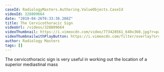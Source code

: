 ```yaml
---
caseId: RadiologyMasters.Authoring.ValueObjects.CaseId
videoId: 328809664
date: "2019-04-26T6:33:38.208Z"
title: The Cervicothoracic Sign
videoUrl: /videos/328809664
videoThumbnail: https://i.vimeocdn.com/video/773428561_640x360.jpg?r=pad
videoThumbnailwithPlayButton: https://i.vimeocdn.com/filter/overlay?src0=https://i.vimeocdn.com/video/773428561_640x360.jpg?r=pad&src1=http%3A%2F%2Ff.vimeocdn.com%2Fp%2Fimages%2Fcrawler_play.png
author: Radiology Masters
tags: []
---
```


The cervicothoracic sign is very useful in working out the location of a superior mediastinal mass